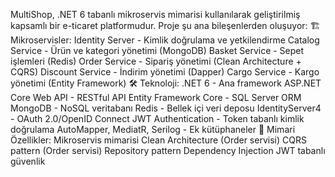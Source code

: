 MultiShop, .NET 6 tabanlı mikroservis mimarisi kullanılarak geliştirilmiş kapsamlı bir e-ticaret platformudur. Proje şu ana bileşenlerden oluşuyor:
🏗️ Mikroservisler:
Identity Server - Kimlik doğrulama ve yetkilendirme
Catalog Service - Ürün ve kategori yönetimi (MongoDB)
Basket Service - Sepet işlemleri (Redis)
Order Service - Sipariş yönetimi (Clean Architecture + CQRS)
Discount Service - İndirim yönetimi (Dapper)
Cargo Service - Kargo yönetimi (Entity Framework)
🛠️ Teknoloji:
.NET 6 - Ana framework
ASP.NET Core Web API - RESTful API
Entity Framework Core - SQL Server ORM
MongoDB - NoSQL veritabanı
Redis - Bellek içi veri deposu
IdentityServer4 - OAuth 2.0/OpenID Connect
JWT Authentication - Token tabanlı kimlik doğrulama
AutoMapper, MediatR, Serilog - Ek kütüphaneler
📁 Mimari Özellikler:
Mikroservis mimarisi
Clean Architecture (Order servisi)
CQRS pattern (Order servisi)
Repository pattern
Dependency Injection
JWT tabanlı güvenlik
